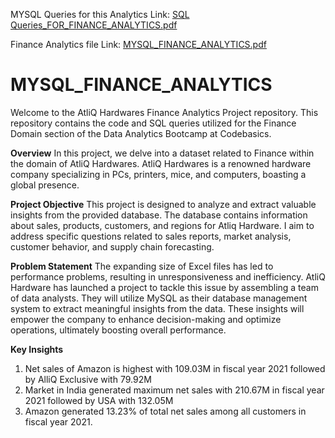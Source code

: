 MYSQL Queries for this Analytics Link: [SQL Queries_FOR_FINANCE_ANALYTICS.pdf](https://github.com/user-attachments/files/16739346/SQL.Queries_FOR_FINANCE_ANALYTICS.pdf)

Finance Analytics file Link: [MYSQL_FINANCE_ANALYTICS.pdf](https://github.com/user-attachments/files/16739342/MYSQL_FINANCE_ANALYTICS.pdf)
# MYSQL_FINANCE_ANALYTICS
Welcome to the AtliQ Hardwares Finance Analytics Project repository. This repository contains the code and SQL queries utilized for the Finance Domain section of the Data Analytics Bootcamp at Codebasics.

**Overview**
In this project, we delve into a dataset related to Finance within the domain of AtliQ Hardwares. AtliQ Hardwares is a renowned hardware company specializing in PCs, printers, mice, and computers, boasting a global presence.

**Project Objective**
This project is designed to analyze and extract valuable insights from the provided database. The database contains information about sales, products, customers, and regions for Atliq Hardware. I aim to address specific questions related to sales reports, market analysis, customer behavior, and supply chain forecasting.

**Problem Statement**
The expanding size of Excel files has led to performance problems, resulting in unresponsiveness and inefficiency. AtliQ Hardware has launched a project to tackle this issue by assembling a team of data analysts. They will utilize MySQL as their database management system to extract meaningful insights from the data. These insights will empower the company to enhance decision-making and optimize operations, ultimately boosting overall performance.

**Key Insights**

1. Net sales of Amazon is highest with 109.03M in fiscal year 2021 followed by AlliQ Exclusive with 79.92M
2. Market in India generated maximum net sales with 210.67M in fiscal year 2021 followed by USA with 132.05M
3. Amazon generated 13.23% of total net sales among all customers in fiscal year 2021.


